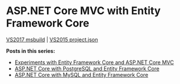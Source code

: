 # ASP.NET Core MVC with Entity Framework Core

<a href="https://github.com/damienbod/AspNet5MultipleProject">VS2017 msbuild</a> | <a href="https://github.com/damienbod/AspNet5MultipleProject/tree/VS2015-project-json">VS2015 project.json</a>

<strong>Posts in this series:</strong>
<ul>	
    <li><a href="https://damienbod.com/2016/01/07/experiments-with-entity-framework-7-and-asp-net-5-mvc-6/">Experiments with Entity Framework Core and ASP.NET Core MVC</a></li>
	<li><a href="https://damienbod.com/2016/01/11/asp-net-5-with-postgresql-and-entity-framework-7/">ASP.NET Core with PostgreSQL and Entity Framework Core</a></li>
	<li><a href="https://damienbod.com/2016/08/26/asp-net-core-1-0-with-mysql-and-entity-framework-core/">ASP.NET Core with MySQL and Entity Framework Core</a></li>
</ul>